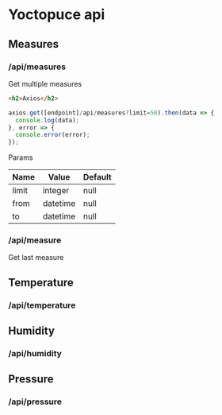 Yoctopuce api
=============

Measures
--------

### /api/measures

Get multiple measures
```html
<h2>Axios</h2>
```
```javascript
axios.get([endpoint]/api/measures?limit=50).then(data => {
  console.log(data);
}, error => {
  console.error(error);
});
```

Params

| Name | Value | Default |
| --- | --- | --- |
| limit | integer | null |
| from | datetime | null |
| to | datetime | null |

### /api/measure

Get last measure

## Temperature

### /api/temperature

## Humidity

### /api/humidity

## Pressure

### /api/pressure
